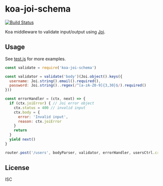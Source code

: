 # koa-joi-schema

[![Build Status](https://travis-ci.org/simplyianm/koa-joi-schema.svg)](https://travis-ci.org/simplyianm/koa-joi-schema)

Koa middleware to validate input/output using [Joi][joi].

## Usage

See [test.js](test.js) for more examples.

```javascript
const validate = require('koa-joi-schema')

const validator = validate('body')(Joi.object().keys({
  username: Joi.string().email().required(),
  password: Joi.string()..regex(/^[a-zA-Z0-9]{3,30}$/).required()
}))

const errorHandler = (ctx, next) => {
  if (ctx.joiError) { // Joi error object
    ctx.status = 400 // invalid input
    ctx.body = {
      error: 'Invalid input',
      reason: ctx.joiError
    }
    return
  }
  yield next()
}

router.post('/users', bodyParser, validator, errorHandler, usersCtrl.create)
```

## License

ISC

[joi]: https://github.com/hapijs/joi
